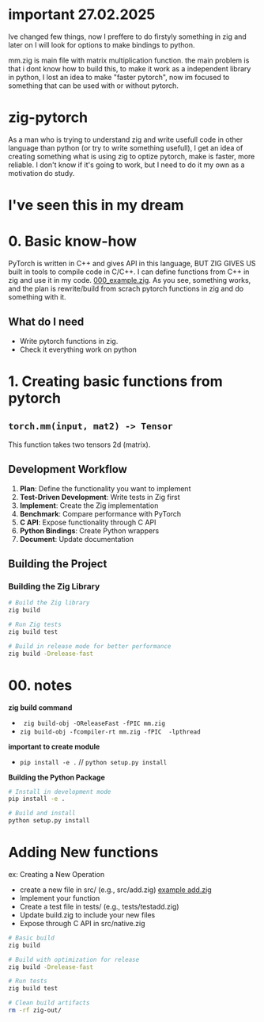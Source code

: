 # important 27.02.2025
Ive changed few things, now I preffere to do firstyly something in zig and later on I will look for options to make bindings to python. 

mm.zig is main file with matrix multiplication function. the main problem is that i dont know how to build this, to make it work as a independent library in python, I lost an idea to make "faster pytorch", now im focused to something that can be used with or without pytorch. 


# zig-pytorch
As a man who is trying to understand zig and write usefull code in other language than python (or try to write something usefull), I get an idea of creating something what is using zig to optize pytorch, make is faster, more reliable. I don't know if it's going to work, but I need to do it my own as a motivation do study. 
# I've seen this in my dream
# 0. Basic know-how
PyTorch is written in C++ and gives API in this language, BUT ZIG GIVES US built in tools to compile code in C/C++. I can define functions from C++ in zig and use it in my code. [000_example.zig](mm.zig). As you see, something works, and the plan is  rewrite/build from scrach pytorch functions in zig and do something with it. 
## What do I need
- Write pytorch functions in zig.
- Check it everything work on python 

# 1. Creating basic functions from pytorch
## `torch.mm(input, mat2) -> Tensor`
This function takes two tensors 2d (matrix).









## Development Workflow

1. **Plan**: Define the functionality you want to implement
2. **Test-Driven Development**: Write tests in Zig first
3. **Implement**: Create the Zig implementation
4. **Benchmark**: Compare performance with PyTorch
5. **C API**: Expose functionality through C API
6. **Python Bindings**: Create Python wrappers
7. **Document**: Update documentation

## Building the Project

### Building the Zig Library

```bash
# Build the Zig library
zig build

# Run Zig tests
zig build test

# Build in release mode for better performance
zig build -Drelease-fast
```
# 00. notes

**zig build command**
- ` zig build-obj -OReleaseFast -fPIC mm.zig`
- `zig build-obj -fcompiler-rt mm.zig -fPIC  -lpthread`

**important to create module**
- `pip install -e .` // `python setup.py install`


**Building the Python Package**
```bash
# Install in development mode
pip install -e .

# Build and install
python setup.py install
```


# Adding New functions


ex: Creating a New Operation

- create a new file in src/ (e.g., src/add.zig)  [example add.zig](src/add.zig)
- Implement your function
- Create a test file in tests/ (e.g., tests/testadd.zig)
- Update build.zig to include your new files
- Expose through C API in src/native.zig

```bash
# Basic build
zig build

# Build with optimization for release
zig build -Drelease-fast

# Run tests
zig build test

# Clean build artifacts
rm -rf zig-out/
```

